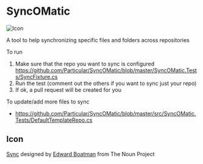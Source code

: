 SyncOMatic
==========

![Icon](https://raw.github.com/Particular/SyncOMatic/master/Icons/package_icon.png)

A tool to help synchronizing specific files and folders across repositories


To run 


1. Make sure that the repo you want to sync is configured https://github.com/Particular/SyncOMatic/blob/master/SyncOMatic.Tests/SyncFixture.cs
2. Run the test (comment out the others if you want to sync just your repo)
3. If ok, a pull request will be created for you



To update/add more files to sync

* https://github.com/Particular/SyncOMatic/blob/master/src/SyncOMatic.Tests/DefaultTemplateRepo.cs



## Icon 

<a href="http://thenounproject.com/term/sync/290/" target="_blank">Sync</a> designed by <a href="http://www.thenounproject.com/edward" target="_blank">Edward Boatman</a> from The Noun Project


